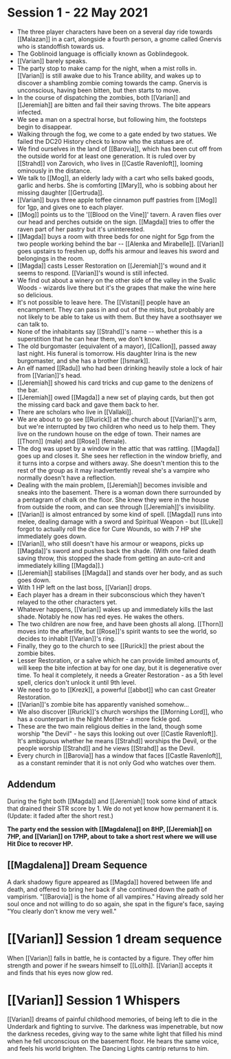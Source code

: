 # Session 1 - 22 May 2021

- The three player characters have been on a several day ride towards [[Malazan]] in a cart, alongside a fourth person, a gnome called Gnervis who is standoffish towards us.
- The Goblinoid language is officially known as Goblindegook.
- [[Varian]] barely speaks.
- The party stop to make camp for the night, when a mist rolls in. [[Varian]] is still awake due to his Trance ability, and wakes up to discover a shambling zombie coming towards the camp. Gnervis is unconscious, having been bitten, but then starts to move.
- In the course of dispatching the zombies, both [[Varian]] and [[Jeremiah]] are bitten and fail their saving throws. The bite appears infected.
- We see a man on a spectral horse, but following him, the footsteps begin to disappear.
- Walking through the fog, we come to a gate ended by two statues. We failed the DC20 History check to know who the statues are of.
- We find ourselves in the land of [[Barovia]], which has been cut off from the outside world for at least one generation. It is ruled over by [[Strahd]] von Zarovich, who lives in [[Castle Ravenloft]], looming ominously in the distance.
- We talk to [[Mog]], an elderly lady with a cart who sells baked goods, garlic and herbs. She is comforting [[Mary]], who is sobbing about her missing daughter [[Gertruda]].
- [[Varian]] buys three apple toffee cinnamon puff pastries from [[Mog]] for 1gp, and gives one to each player.
- [[Mog]] points us to the '[[Blood on the Vine]]' tavern. A raven flies over our head and perches outside on the sign. [[Magda]] tries to offer the raven part of her pastry but it's uninterested.
- [[Magda]] buys a room with three beds for one night for 5gp from the two people working behind the bar -- [[Alenka and Mirabelle]]. [[Varian]] goes upstairs to freshen up, doffs his armour and leaves his sword and belongings in the room.
- [[Magda]] casts Lesser Restoration on [[Jeremiah]]'s wound and it seems to respond. [[Varian]]'s wound is still infected. 
- We find out about a winery on the other side of the valley in the Svalic Woods - wizards live there but it's the grapes that make the wine here so delicious.
- It's not possible to leave here. The [[Vistani]] people have an encampment. They can pass in and out of the mists, but probably are not likely to be able to take us with them. But they have a soothsayer we can talk to.
- None of the inhabitants say [[Strahd]]'s name -- whether this is a superstition that he can hear them, we don't know.
- The old burgomaster (equivalent of a mayor), [[Callion]], passed away last night. His funeral is tomorrow. His daughter Irina is the new burgomaster, and she has a brother [[Ismark]].
- An elf named [[Radu]] who had been drinking heavily stole a lock of hair from [[Varian]]'s head.
- [[Jeremiah]] showed his card tricks and cup game to the denizens of the bar.
- [[Jeremiah]] owed [[Magda]] a new set of playing cards, but then got the missing card back and gave them back to her.
- There are scholars who live in [[Vallaki]].
- We are about to go see [[Rurick]] at the church about [[Varian]]'s arm, but we're interrupted by two children who need us to help them. They live on the rundown house on the edge of town. Their names are [[Thorn]] (male) and [[Rose]] (female).
- The dog was upset by a window in the attic that was rattling. [[Magda]] goes up and closes it. She sees her reflection in the window briefly, and it turns into a corpse and withers away. She doesn't mention this to the rest of the group as it may inadvertently reveal she's a vampire who normally doesn't have a reflection.
- Dealing with the main problem, [[Jeremiah]] becomes invisible and sneaks into the basement. There is a woman down there surrounded by a pentagram of chalk on the floor. She knew they were in the house from outside the room, and can see through [[Jeremiah]]'s invisibility. 
- [[Varian]] is almost entranced by some kind of spell. [[Magda]] runs into melee, dealing damage with a sword and Spiritual Weapon - but [[Luke]] forgot to actually roll the dice for Cure Wounds, so with 7 HP she immediately goes down.
- [[Varian]], who still doesn't have his armour or weapons, picks up [[Magda]]'s sword and pushes back the shade. (With one failed death saving throw, this stopped the shade from getting an auto-crit and immediately killing [[Magda]].)
- [[Jeremiah]] stabilises [[Magda]] and stands over her body, and as such goes down.
- With 1 HP left on the last boss, [[Varian]] drops.
- Each player has a dream in their subconscious which they haven't relayed to the other characters yet.
- Whatever happens, [[Varian]] wakes up and immediately kills the last shade. Notably he now has red eyes. He wakes the others.
- The two children are now free, and have been ghosts all along. [[Thorn]] moves into the afterlife, but [[Rose]]'s spirit wants to see the world, so decides to inhabit [[Varian]]'s ring.
- Finally, they go to the church to see [[Rurick]] the priest about the zombie bites.
- Lesser Restoration, or a salve which he can provide limited amounts of, will keep the bite infection at bay for one day, but it is degenerative over time. To heal it completely, it needs a Greater Restoration - as a 5th level spell, clerics don't unlock it until 9th level.
- We need to go to [[Krezk]], a powerful [[abbot]] who can cast Greater Restoration.
- [[Varian]]'s zombie bite has apparently vanished somehow...
- We also discover [[Rurick]]'s church worships the [[Morning Lord]], who has a counterpart in the Night Mother - a more fickle god. 
- These are the two main religious deities in the land, though some worship "the Devil" - he says this looking out over [[Castle Ravenloft]]. It's ambiguous whether he means [[Strahd]] worships the Devil, or the people worship [[Strahd]] and he views [[Strahd]] as the Devil.
- Every church in [[Barovia]] has a window that faces [[Castle Ravenloft]], as a constant reminder that it is not only God who watches over them.

## Addendum

During the fight both [[Magda]] and [[Jeremiah]] took some kind of attack that drained their STR score by 1. We do not yet know how permanent it is. (Update: it faded after the short rest.)

**The party end the session with [[Magdalena]] on 8HP, [[Jeremiah]] on 7HP, and [[Varian]] on 17HP, about to take a short rest where we will use Hit Dice to recover HP.**

## [[Magdalena]] Dream Sequence

A dark shadowy figure appeared as [[Magda]] hovered between life and death, and offered to bring her back if she continued down the path of vampirism. "[[Barovia]] is the home of all vampires." Having already sold her soul once and not willing to do so again, she spat in the figure's face, saying "You clearly don't know me very well."


# [[Varian]] Session 1 dream sequence

When [[Varian]] falls in battle, he is contacted by a figure. They offer him strength and power if he swears himself to [[Lolth]]. [[Varian]] accepts it and finds that his eyes now glow red.

# [[Varian]] Session 1 Whispers

[[Varian]] dreams of painful childhood memories, of being left to die in the Underdark and fighting to survive. The darkness was impenetrable, but now the darkness recedes, giving way to the same white light that filled his mind when he fell unconscious on the basement floor. He hears the same voice, and feels his world brighten. The Dancing Lights cantrip returns to him.
